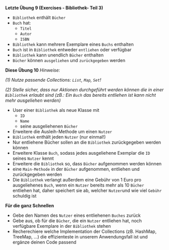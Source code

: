 **Letzte Übung 9 (Exercises - Bibliothek- Teil 3)**
- `Bibliothek` enthält `Bücher`
- `Buch` hat:
    - `Titel`
    - `Autor`
    - `ISBN`
- `Bibliothek` kann mehrere Exemplare eines `Buchs` enthalten
- `Buch` ist in `Bibliothek` entweder `entliehen` oder verfügbar
- `Bibliothek` kann unendlich `Bücher` enthalten
- `Bücher` können `ausgeliehen` und `zurückgegeben` werden

**Diese Übung 10**
*Hinweise:*

*(1) Nutze passende Collections: `List`, `Map`, `Set`!*

*(2) Stelle sicher, dass nur Aktionen durchgeführt werden können die in 
einer `Bibliothek` erlaubt sind (zB.: Ein `Buch` das bereits entliehen ist kann nicht mehr ausgeliehen werden)*
- User einer `Bibliothek` als neue Klasse mit
    - `ID`
    - `Name`
    - seine ausgeliehenen `Bücher`
- Erweitere die Ausleih-Methode um einen `Nutzer`
- `Bibliothek` enthält jeden `Nutzer` (nur einmal!)
- Nur entliehene Bücher sollen an die `Bibliothek` zurückgegeben werden können
- Erweitere Klasse `Buch`, sodass jedes ausgeliehene Exemplar die `ID` seines `Nutzer` kennt
- Erweitere die `Bibliothek` so, dass `Bücher` aufgenommen werden können
- eine `Main-Methode` in der `Bücher` aufgenommen, entliehen und zurückgegeben werden
- Die `Bibliothek` verlangt außerdem eine Gebühr von 1 Euro pro ausgeliehenes `Buch`, wenn ein `Nutzer` bereits mehr als 10 `Bücher`
entliehen hat, daher speichert sie ab, welcher `Nutzer`und wie viel `Gebühr` schuldig ist

**Für die ganz Schnellen**
- Gebe den Namen des `Nutzer` eines entliehenen `Buches` zurück
- Gebe aus, ob für die `Bücher`, die ein `Nutzer` entliehen hat, noch verfügbare Exemplare in der `Bibliothek` stehen
- Recherechiere welche Implementation der Collections (zB. HashMap, TreeMap, ...) die effizienteste in unserem Anwendungsfall ist
und ergänze deinen Code passend
